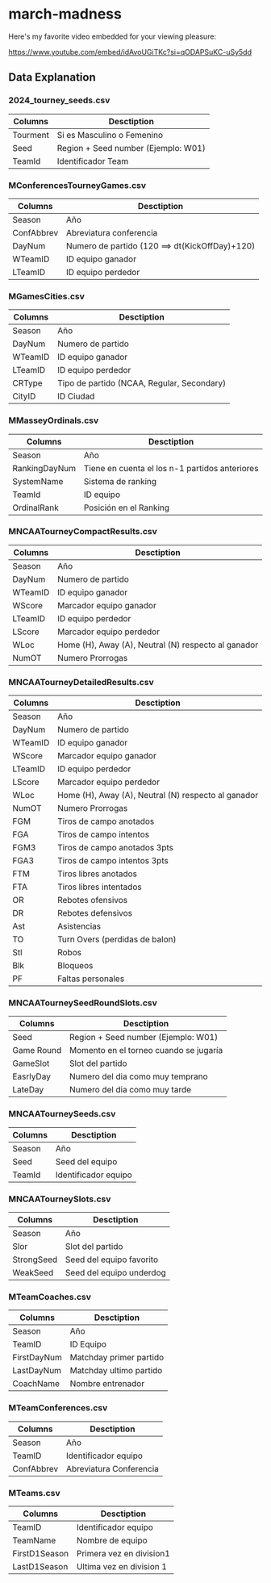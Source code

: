 # march-madness
Here's my favorite video embedded for your viewing pleasure:


https://www.youtube.com/embed/idAvoUGiTKc?si=qODAPSuKC-uSy5dd


## Data Explanation

### 2024_tourney_seeds.csv
|Columns| Desctiption |
|-|-|
|Tourment  | Si es Masculino o Femenino|
|Seed| Region + Seed number (Ejemplo: W01)  |
|TeamId| Identificador Team |


### MConferencesTourneyGames.csv
|Columns| Desctiption |
|-|-|
|Season  | Año|
|ConfAbbrev| Abreviatura conferencia  |
|DayNum| Numero de partido (120 ==> dt(KickOffDay)+120) |
|WTeamID| ID equipo ganador|
|LTeamID| ID equipo perdedor|


### MGamesCities.csv
|Columns| Desctiption |
|-|-|
|Season  | Año|
|DayNum  | Numero de partido|
|WTeamID| ID equipo ganador|
|LTeamID| ID equipo perdedor|
|CRType| Tipo de partido (NCAA, Regular, Secondary)|
|CityID| ID Ciudad|


### MMasseyOrdinals.csv
|Columns| Desctiption |
|-|-|
|Season  | Año|
|RankingDayNum  | Tiene en cuenta el los n-1 partidos anteriores|
|SystemName| Sistema de ranking|
|TeamId| ID equipo|
|OrdinalRank| Posición en el Ranking|

### MNCAATourneyCompactResults.csv
|Columns| Desctiption |
|-|-|
|Season  | Año|
|DayNum  | Numero de partido|
|WTeamID| ID equipo ganador|
|WScore| Marcador equipo ganador|
|LTeamID| ID equipo perdedor|
|LScore| Marcador equipo perdedor|
|WLoc| Home (H), Away (A), Neutral (N) respecto al ganador|
|NumOT| Numero Prorrogas|

### MNCAATourneyDetailedResults.csv
|Columns| Desctiption |
|-|-|
|Season  | Año|
|DayNum  | Numero de partido|
|WTeamID| ID equipo ganador|
|WScore| Marcador equipo ganador|
|LTeamID| ID equipo perdedor|
|LScore| Marcador equipo perdedor|
|WLoc| Home (H), Away (A), Neutral (N) respecto al ganador|
|NumOT| Numero Prorrogas|
|FGM|Tiros de campo anotados|
|FGA|Tiros de campo intentos|
|FGM3|Tiros de campo anotados 3pts|
|FGA3|Tiros de campo intentos 3pts|
|FTM|Tiros libres anotados|
|FTA|Tiros libres intentados|
|OR|Rebotes ofensivos|
|DR|Rebotes defensivos|
|Ast|Asistencias|
|TO|Turn Overs (perdidas de balon)|
|Stl|Robos|
|Blk|Bloqueos|
|PF|Faltas personales|

### MNCAATourneySeedRoundSlots.csv

|Columns| Desctiption |
|-|-|
|Seed|Region + Seed number (Ejemplo: W01) |
|Game Round| Momento en el torneo cuando se jugaría|
|GameSlot| Slot del partido|
|EasrlyDay| Numero del dia como muy temprano|
|LateDay| Numero del dia como muy tarde|


### MNCAATourneySeeds.csv
|Columns| Desctiption |
|-|-|
|Season  | Año|
|Seed  | Seed del equipo|
|TeamId  | Identificador equipo|

### MNCAATourneySlots.csv
|Columns| Desctiption |
|-|-|
|Season  | Año|
|Slor  | Slot del partido|
|StrongSeed  | Seed del equipo favorito|
|WeakSeed| Seed del equipo underdog


### MTeamCoaches.csv
|Columns| Desctiption |
|-|-|
|Season| Año|
|TeamID| ID Equipo|
|FirstDayNum|Matchday primer partido|
|LastDayNum| Matchday ultimo partido|
|CoachName|Nombre entrenador|

### MTeamConferences.csv
|Columns| Desctiption |
|-|-|
|Season| Año|
|TeamID| Identificador equipo|
|ConfAbbrev| Abreviatura Conferencia|

### MTeams.csv
|Columns| Desctiption |
|-|-|
|TeamID|Identificador equipo|
|TeamName|Nombre de equipo|
|FirstD1Season|Primera vez en division1|
|LastD1Season|Ultima vez en division 1|
